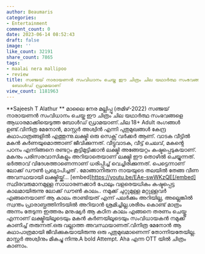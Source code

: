 ```yaml
---
author: Beaumaris
categories:
- Entertainment
comment_count: 0
date: 2023-06-14 08:52:43
draft: false
image: ''
like_count: 32191
share_count: 7865
tags:
- maalai nera mallipoo
- review
title: സഞ്ജയ് നാരായണൻ സംവിധാനം ചെയ്ത ഈ ചിത്രം ചില യഥാർത്ഥ സംഭവങ്ങളെ ആധാരമാക്കിയെടുത്ത
  ബോൾഡ് ഡ്രാമയാണ്
view_count: 1181963
---
```


**Sajeesh T Alathur ** മാലൈ നേര മല്ലിപ്പൂ (തമിഴ്-2022) സഞ്ജയ് നാരായണൻ സംവിധാനം ചെയ്ത ഈ ചിത്രം ചില യഥാർത്ഥ സംഭവങ്ങളെ ആധാരമാക്കിയെടുത്ത ബോൾഡ് ഡ്രാമയാണ്.ചില 18+ Adult രംഗങ്ങൾ ഉണ്ട്.വിനിത്ര മേനോൻ, മാസ്റ്റർ അശ്വിൻ എന്നി പുതുമുഖങ്ങൾ കേന്ദ്ര കഥാപാത്രങ്ങളിൽ എത്തുന്നു.ലക്ഷ്മി ഒരു സെക്സ് വർക്കർ ആണ്. വാടക വീട്ടിൽ മകൻ കർണയുമൊത്താണ് ജീവിക്കുന്നത്. വീട്ടുവാടക, വീട്ട് ചെലവ്, മകൻ്റെ പഠനം എന്നിങ്ങനെ രണ്ടറ്റം കൂട്ടിമുട്ടിക്കാൻ ലക്ഷ്മി അങ്ങേയറ്റം കഷ്ടപ്പെടുകയാണ്. മകനും പരിസരവാസികളും അറിയാതെയാണ് ലക്ഷ്മി ഈ തൊഴിൽ ചെയ്യുന്നത്. ഭർത്താവ് വിദേശത്താണെന്നാണ് ധരിപ്പിച്ച് വെച്ചിരിക്കുന്നത്. പെട്ടെന്നാണ് ലോക്ക് ഡൗൺ പ്രഖ്യാപിച്ചത് . മോങ്ങാനിരുന്ന നായയുടെ തലയിൽ തേങ്ങ വീണ അവസ്ഥയായി ലക്ഷ്മിയ്ക്ക്... [embed]https://youtu.be/EAe-swWKzQE[/embed] സ്ഥിരവരുമാനമുള്ള സാധാരണക്കാർ പോലും വളരെയധികം കഷ്ടപ്പെട്ട കാലമായിരുന്നു ലോക്ക് ഡൗൺ കാലം.. നമുക്ക് ചുറ്റുമുള്ള മറ്റുള്ളവർ എങ്ങനെയാണ് ആ കാലം താണ്ടിയത് എന്ന് പലർക്കും അറിയില്ല, അല്ലെങ്കിൽ സ്വന്തം പ്രാരാബ്ധത്തിനിടയിൽ അറിയാൻ ശ്രമിച്ചില്ല.ശരീരം കൊണ്ട് മാത്രം അന്നം തേടുന്ന ഇത്തരം മനുഷ്യർ ആ കഠിന കാലം എങ്ങനെ തരണം ചെയ്തു എന്നാണ് ലക്ഷ്മിയിലൂടെയും മകൻ കർണയിലൂടെയും സംവിധായകൻ നമുക്ക് കാണിച്ച് തരുന്നത്.ഒരു വല്ലാത്ത അവസ്ഥയാണത്.വിനിത്ര മേനോൻ ആ കഥാപാത്രമായി ജീവിക്കുകയായിരുന്നു ഒരു പുതുമുഖമാണെന്ന് തോന്നിയതേയില്ല. മാസ്റ്റർ അശ്വിനും മികച്ചു നിന്നു.A bold Attempt. Aha എന്ന OTT യിൽ ചിത്രം കാണാം.